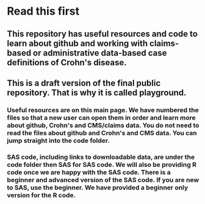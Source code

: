 # Read this first

## This repository has useful resources and code to learn about github and working with claims-based or administrative data-based case definitions of Crohn's disease.

## This is a draft version of the final public repository.  That is why it is called playground.

### Useful resources are on this main page. We have numbered the files so that a new user can open them in order and learn more about github, Crohn's and CMS/claims data.  You do not need to read the files about github and Crohn's and CMS data.  You can jump straight into the code folder.

### SAS code, including links to downloadable data, are under the **code** folder then SAS for SAS code.  We will also be providing R code once we are happy with the SAS code.  There is a beginner and advanced version of the SAS code.  If you are new to SAS, use the beginner.  We have provided a beginner only version for the R code.
